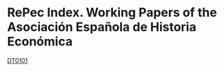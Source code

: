 # RePec Index. Working Papers of the Asociación Española de Historia Económica

[DT0101](DT0101.rdf.txt?raw=true)

